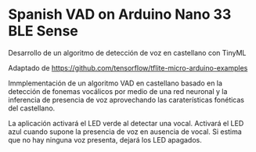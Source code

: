 <!-- mdformat off(b/169948621#comment2) -->

# Spanish VAD on Arduino Nano 33 BLE Sense

Desarrollo de un algoritmo de detección de voz en castellano con TinyML

Adaptado de https://github.com/tensorflow/tflite-micro-arduino-examples

Immplementación de un algoritmo VAD en castellano basado en la detección
de fonemas vocálicos por medio de una red neuronal y la inferencia de
presencia de voz aprovechando las caraterísticas fonéticas del castellano.

La aplicación activará el LED verde al detectar una vocal.
Activará el LED azul cuando supone la presencia de voz en ausencia de vocal.
Si estima que no hay ninguna voz presenta, dejará los LED apagados.